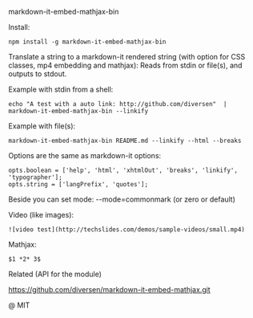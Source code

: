 markdown-it-embed-mathjax-bin

Install:

    npm install -g markdown-it-embed-mathjax-bin

Translate a string to a markdown-it rendered string (with option for CSS classes, mp4 embedding and mathjax): 
Reads from stdin or file(s), and outputs to stdout. 

Example with stdin from a shell: 

    echo "A test with a auto link: http://github.com/diversen"  | markdown-it-embed-mathjax-bin --linkify

Example with file(s): 
     
    markdown-it-embed-mathjax-bin README.md --linkify --html --breaks

Options are the same as markdown-it options:

    opts.boolean = ['help', 'html', 'xhtmlOut', 'breaks', 'linkify', 'typographer'];
    opts.string = ['langPrefix', 'quotes'];

Beside you can set mode: --mode=commonmark (or zero or default)

Video (like images):

    ![video test](http://techslides.com/demos/sample-videos/small.mp4)

Mathjax: 

    $1 *2* 3$

Related (API for the module)

https://github.com/diversen/markdown-it-embed-mathjax.git

@ MIT
